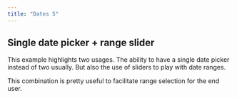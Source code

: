 ```yaml
---
title: "Dates 5"
---
```


## Single date picker + range slider

This example highlights two usages. The ability to have a single date picker instead of two usually. But also the use of sliders to play with date ranges.

This combination is pretty useful to facilitate range selection for the end user.